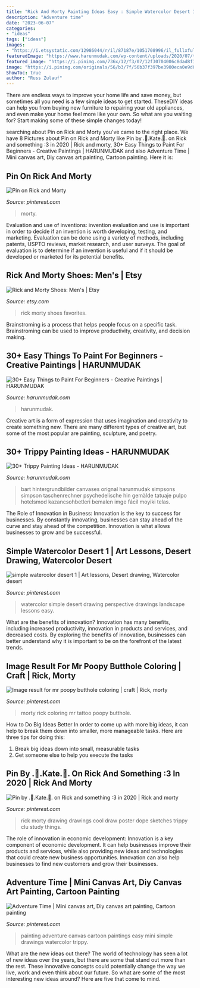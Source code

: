 ```yaml
---
title: "Rick And Morty Painting Ideas Easy : Simple Watercolor Desert 1"
description: "Adventure time"
date: "2023-06-07"
categories:
- "ideas"
tags: ["ideas"]
images:
- "https://i.etsystatic.com/12986044/r/il/87187e/1051708996/il_fullxfull.1051708996_dtp5.jpg"
featuredImage: "https://www.harunmudak.com/wp-content/uploads/2020/07/trippy-painting-ideas-8-576x1024.jpg"
featured_image: "https://i.pinimg.com/736x/12/f3/07/12f30704006c8dad8f101efa0aeb3875.jpg"
image: "https://i.pinimg.com/originals/56/b3/7f/56b37f397be3900eca0e9d05c76f688b.jpg"
ShowToc: true
author: "Russ Zulauf"
---
```



There are endless ways to improve your home life and save money, but sometimes all you need is a few simple ideas to get started. TheseDIY ideas can help you from buying new furniture to repairing your old appliances, and even make your home feel more like your own. So what are you waiting for? Start making some of these simple changes today!

	

		
searching about Pin on Rick and Morty you've came to the right place. We have 8 Pictures about Pin on Rick and Morty like Pin by .💮.Kate.💮. on Rick and something :3 in 2020 | Rick and morty, 30+ Easy Things to Paint For Beginners - Creative Paintings | HARUNMUDAK and also Adventure Time | Mini canvas art, Diy canvas art painting, Cartoon painting. Here it is:
		
    
## Pin On Rick And Morty

<img loading=lazy src="https://i.pinimg.com/736x/6c/aa/d0/6caad088c813acd94c3ff9f1006e485d.jpg" onerror="this.onerror=null;this.src='https://tse4.mm.bing.net/th?id=OIP.bWsnGqhfaWQjDJec5LcTbgHaDt&amp;pid=15.1';" alt="Pin on Rick and Morty">

_Source: pinterest.com_

>morty. 

	

Evaluation and use of inventions:
invention evaluation and use is important in order to decide if an invention is worth developing, testing, and marketing. Evaluation can be done using a variety of methods, including patents, USPTO reviews, market research, and user surveys. The goal of evaluation is to determine if an invention is useful and if it should be developed or marketed for its potential benefits.

    
## Rick And Morty Shoes: Men&#039;s | Etsy

<img loading=lazy src="https://i.etsystatic.com/12986044/r/il/87187e/1051708996/il_fullxfull.1051708996_dtp5.jpg" onerror="this.onerror=null;this.src='https://tse4.mm.bing.net/th?id=OIP.bZ_WQZKdSayPSaREcGvlaAHaEL&amp;pid=15.1';" alt="Rick and Morty Shoes: Men&#039;s | Etsy">

_Source: etsy.com_

>rick morty shoes favorites. 

	

Brainstroming is a process that helps people focus on a specific task. Brainstroming can be used to improve productivity, creativity, and decision making.

    
## 30+ Easy Things To Paint For Beginners - Creative Paintings | HARUNMUDAK

<img loading=lazy src="https://harunmudak.com/wp-content/uploads/2020/05/things-to-paint-easy-for-beginners-2-768x918.jpeg" onerror="this.onerror=null;this.src='https://tse1.mm.bing.net/th?id=OIP.iKYy483vMwmdVh4pGK7hswHaI2&amp;pid=15.1';" alt="30+ Easy Things to Paint For Beginners - Creative Paintings | HARUNMUDAK">

_Source: harunmudak.com_

>harunmudak. 

	

Creative art is a form of expression that uses imagination and creativity to create something new. There are many different types of creative art, but some of the most popular are painting, sculpture, and poetry.

    
## 30+ Trippy Painting Ideas - HARUNMUDAK

<img loading=lazy src="https://www.harunmudak.com/wp-content/uploads/2020/07/trippy-painting-ideas-8-576x1024.jpg" onerror="this.onerror=null;this.src='https://tse4.mm.bing.net/th?id=OIP._DJXtNPg5AVutym0mmKSAgHaNK&amp;pid=15.1';" alt="30+ Trippy Painting Ideas - HARUNMUDAK">

_Source: harunmudak.com_

>bart hintergrundbilder canvases orignal harunmudak simpsons simpson taschenrechner psychedelische hin gemälde tatuaje pulpo hotelsmod kazancsohbetleri bemalen imge fácil moyiki telas. 

	

The Role of Innovation in Business:
Innovation is the key to success for businesses. By constantly innovating, businesses can stay ahead of the curve and stay ahead of the competition. Innovation is what allows businesses to grow and be successful.

    
## Simple Watercolor Desert 1 | Art Lessons, Desert Drawing, Watercolor Desert

<img loading=lazy src="https://i.pinimg.com/originals/56/b3/7f/56b37f397be3900eca0e9d05c76f688b.jpg" onerror="this.onerror=null;this.src='https://tse4.mm.bing.net/th?id=OIP.TJSqZwD6IjTIRawoJuOygQHaFi&amp;pid=15.1';" alt="simple watercolor desert 1 | Art lessons, Desert drawing, Watercolor desert">

_Source: pinterest.com_

>watercolor simple desert drawing perspective drawings landscape lessons easy. 

	

What are the benefits of innovation?
Innovation has many benefits, including increased productivity, innovation in products and services, and decreased costs. By exploring the benefits of innovation, businesses can better understand why it is important to be on the forefront of the latest trends.

    
## Image Result For Mr Poopy Butthole Coloring | Craft | Rick, Morty

<img loading=lazy src="https://i.pinimg.com/736x/82/77/8a/82778a5a3ce74fe273fe7134a899eb4b--pretty-much-how-to-draw-rick-and-morty.jpg?b=t" onerror="this.onerror=null;this.src='https://tse1.mm.bing.net/th?id=OIP.ut6EEnJeEvQTOh7Od8rszgHaLj&amp;pid=15.1';" alt="Image result for mr poopy butthole coloring | craft | Rick, morty">

_Source: pinterest.com_

>morty rick coloring mr tattoo poopy butthole. 

	

How to Do Big Ideas Better
In order to come up with more big ideas, it can help to break them down into smaller, more manageable tasks. Here are three tips for doing this:
1. Break big ideas down into small, measurable tasks
2. Get someone else to help you execute the tasks

    
## Pin By .💮.Kate.💮. On Rick And Something :3 In 2020 | Rick And Morty

<img loading=lazy src="https://i.pinimg.com/736x/12/f3/07/12f30704006c8dad8f101efa0aeb3875.jpg" onerror="this.onerror=null;this.src='https://tse3.mm.bing.net/th?id=OIP.2ZxLilck3mCg4D7SdDK2gAHaJG&amp;pid=15.1';" alt="Pin by .💮.Kate.💮. on Rick and something :3 in 2020 | Rick and morty">

_Source: pinterest.com_

>rick morty drawing drawings cool draw poster dope sketches trippy clu study things. 

	

The role of innovation in economic development:
Innovation is a key component of economic development. It can help businesses improve their products and services, while also providing new ideas and technologies that could create new business opportunities. Innovation can also help businesses to find new customers and grow their businesses.

    
## Adventure Time | Mini Canvas Art, Diy Canvas Art Painting, Cartoon Painting

<img loading=lazy src="https://i.pinimg.com/originals/5f/3f/44/5f3f440c63009c4471c7bac246544414.jpg" onerror="this.onerror=null;this.src='https://tse2.mm.bing.net/th?id=OIP.dnK9EC3cZFomnySOQ-EBSAHaKT&amp;pid=15.1';" alt="Adventure Time | Mini canvas art, Diy canvas art painting, Cartoon painting">

_Source: pinterest.com_

>painting adventure canvas cartoon paintings easy mini simple drawings watercolor trippy. 

	

What are the new ideas out there?
The world of technology has seen a lot of new ideas over the years, but there are some that stand out more than the rest. These innovative concepts could potentially change the way we live, work and even think about our future. So what are some of the most interesting new ideas around? Here are five that come to mind.

